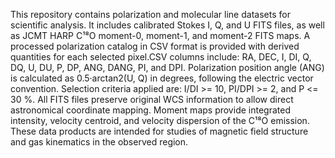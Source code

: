 This repository contains polarization and molecular line datasets for scientific analysis.
It includes calibrated Stokes I, Q, and U FITS files, as well as JCMT HARP C¹⁸O moment-0, moment-1, and moment-2 FITS maps.
A processed polarization catalog in CSV format is provided with derived quantities for each selected pixel.CSV columns include: RA, DEC, I, DI, Q, DQ, U, DU, P, DP, ANG, DANG, PI, and DPI.
Polarization position angle (ANG) is calculated as 0.5·arctan2(U, Q) in degrees, following the electric vector convention.
Selection criteria applied are: I/DI >= 10, PI/DPI >= 2, and P <= 30 %.
All FITS files preserve original WCS information to allow direct astronomical coordinate mapping.
Moment maps provide integrated intensity, velocity centroid, and velocity dispersion of the C¹⁸O emission.
These data products are intended for studies of magnetic field structure and gas kinematics in the observed region.

